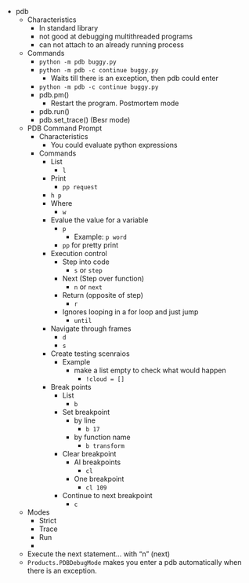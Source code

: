 * pdb
    * Characteristics
        * In standard library
        * not good at debugging multithreaded programs
        * can not attach to an already running process
    * Commands
        * `python -m pdb buggy.py`
        * `python -m pdb -c continue buggy.py`
            * Waits till there is an exception, then pdb could enter
        * `python -m pdb -c continue buggy.py`
        * pdb.pm()
            * Restart the program. Postmortem mode
        * pdb.run()
        * pdb.set_trace() (Besr mode)
    * PDB Command Prompt
        * Characteristics
            * You could evaluate python expressions
        * Commands
            * List
                * `l`
            * Print
                * `pp request`
            * `h p`
            * Where 
                * `w`
            * Evalue the value for a variable
                * `p`
                    * Example: `p word`
                * `pp` for pretty print
            * Execution control
                * Step into code
                    * `s` or `step`
                * Next (Step over function)
                    * `n` or `next`
                * Return (opposite of step)
                    * `r`
                * Ignores looping in a for loop and just jump
                    * `until`
            * Navigate through frames
                * `d`
                * `s`
            * Create testing scenraios
                * Example
                    * make a list empty to check what would happen
                        * `!cloud = []`
            * Break points
                * List
                    * `b`
                * Set breakpoint
                    * by line
                        * `b 17`
                    * by function name
                        * `b transform`
                * Clear breakpoint
                    * Al breakpoints
                        *  `cl`
                    * One breakpoint
                        * `cl 109`
                * Continue to next breakpoint
                    * `c`
    * Modes
        * Strict
        * Trace
        * Run
        * 
    * Execute the next statement… with “n” (next)
    * `Products.PDBDebugMode` makes you enter a pdb automatically when there is an exception.



